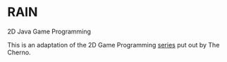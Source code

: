 # RAIN
2D Java Game Programming

This is an adaptation of the 2D Game Programming [series](https://www.youtube.com/playlist?list=PLlrATfBNZ98eOOCk2fOFg7Qg5yoQfFAdf) put out by The Cherno.
